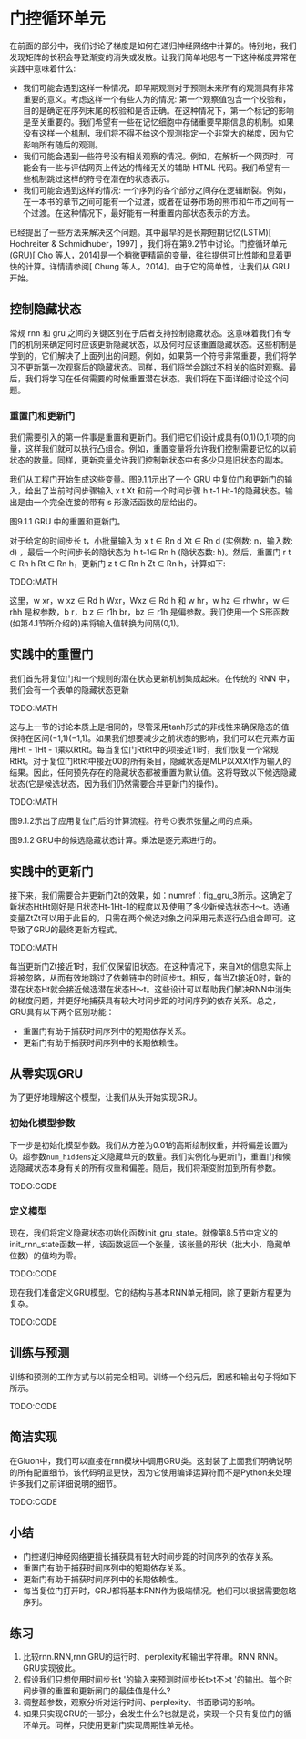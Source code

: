 

<!--
 * @version:
 * @Author:  StevenJokess https://github.com/StevenJokess
 * @Date: 2020-07-16 23:55:34
 * @LastEditors:  StevenJokess https://github.com/StevenJokess
 * @LastEditTime: 2020-08-28 16:44:00
 * @Description:MT， improve
 * @TODO::
 * @Reference:http://preview.d2l.ai/d2l-en/master/chapter_recurrent-modern/gru.html
-->

# 门控循环单元

在前面的部分中，我们讨论了梯度是如何在递归神经网络中计算的。特别地，我们发现矩阵的长积会导致渐变的消失或发散。让我们简单地思考一下这种梯度异常在实践中意味着什么:

* 我们可能会遇到这样一种情况，即早期观测对于预测未来所有的观测具有非常重要的意义。考虑这样一个有些人为的情况: 第一个观察值包含一个校验和，目的是确定在序列末尾的校验和是否正确。在这种情况下，第一个标记的影响是至关重要的。我们希望有一些在记忆细胞中存储重要早期信息的机制。如果没有这样一个机制，我们将不得不给这个观测指定一个非常大的梯度，因为它影响所有随后的观测。
* 我们可能会遇到一些符号没有相关观察的情况。例如，在解析一个网页时，可能会有一些与评估网页上传达的情绪无关的辅助 HTML 代码。我们希望有一些机制跳过这样的符号在潜在的状态表示。
* 我们可能会遇到这样的情况: 一个序列的各个部分之间存在逻辑断裂。例如，在一本书的章节之间可能有一个过渡，或者在证券市场的熊市和牛市之间有一个过渡。在这种情况下，最好能有一种重置内部状态表示的方法。

已经提出了一些方法来解决这个问题。其中最早的是长期短期记忆(LSTM)[ Hochreiter & Schmidhuber，1997] ，我们将在第9.2节中讨论。门控循环单元(GRU)[ Cho 等人，2014]是一个稍微更精简的变量，往往提供可比性能和显着更快的计算。详情请参阅[ Chung 等人，2014]。由于它的简单性，让我们从 GRU 开始。

## 控制隐藏状态

常规 rnn 和 gru 之间的关键区别在于后者支持控制隐藏状态。这意味着我们有专门的机制来确定何时应该更新隐藏状态，以及何时应该重置隐藏状态。这些机制是学到的，它们解决了上面列出的问题。例如，如果第一个符号非常重要，我们将学习不更新第一次观察后的隐藏状态。同样，我们将学会跳过不相关的临时观察。最后，我们将学习在任何需要的时候重置潜在状态。我们将在下面详细讨论这个问题。

### 重置门和更新门

我们需要引入的第一件事是重置和更新门。我们把它们设计成具有(0,1)(0,1)项的向量，这样我们就可以执行凸组合。例如，重置变量将允许我们控制需要记忆的以前状态的数量。同样，更新变量允许我们控制新状态中有多少只是旧状态的副本。

我们从工程门开始生成这些变量。图9.1.1示出了一个 GRU 中复位门和更新门的输入，给出了当前时间步骤输入 x t Xt 和前一个时间步骤 h t-1 Ht-1的隐藏状态。输出是由一个完全连接的带有 s 形激活函数的层给出的。

图9.1.1 GRU 中的重置和更新门。

对于给定的时间步长 t，小批量输入为 x t ∈ Rn d Xt ∈ Rn d (实例数: n，输入数: d) ，最后一个时间步长的隐状态为 h t-1∈ Rn h (隐状态数: h)。然后，重置门 r t ∈ Rn h Rt ∈ Rn h，更新门 z t ∈ Rn h Zt ∈ Rn h，计算如下:

TODO:MATH

这里，w xr，w xz ∈ Rd h Wxr，Wxz ∈ Rd h 和 w hr，w hz ∈ rhwhr，w ∈ rhh 是权参数，b r，b z ∈ r1h br，bz ∈ r1h 是偏参数。我们使用一个 S形函数(如第4.1节所介绍的)来将输入值转换为间隔(0,1)。

## 实践中的重置门

我们首先将复位门和一个规则的潜在状态更新机制集成起来。在传统的 RNN 中，我们会有一个表单的隐藏状态更新

TODO:MATH

这与上一节的讨论本质上是相同的，尽管采用tanh形式的非线性来确保隐态的值保持在区间(−1,1)(−1,1)。如果我们想要减少之前状态的影响，我们可以在元素方面用Ht - 1Ht - 1乘以RtRt。每当复位门RtRt中的项接近11时，我们恢复一个常规RtRt。对于复位门RtRt中接近00的所有条目，隐藏状态是MLP以XtXt作为输入的结果。因此，任何预先存在的隐藏状态都被重置为默认值。这将导致以下候选隐藏状态(它是候选状态，因为我们仍然需要合并更新门的操作)。

TODO:MATH

图9.1.2示出了应用复位门后的计算流程。符号⊙表示张量之间的点乘。

图9.1.2 GRU中的候选隐藏状态计算。乘法是逐元素进行的。

## 实践中的更新门

接下来，我们需要合并更新门Zt的效果，如：numref：fig_gru_3所示。这确定了新状态HtHt刚好是旧状态Ht-1Ht-1的程度以及使用了多少新候选状态H〜t。选通变量ZtZt可以用于此目的，只需在两个候选对象之间采用元素逐行凸组合即可。这导致了GRU的最终更新方程式。

TODO:MATH

每当更新门Zt接近1时，我们仅保留旧状态。在这种情况下，来自Xt的信息实际上将被忽略，从而有效地跳过了依赖链中的时间步tt。相反，每当Zt接近0时，新的潜在状态Ht就会接近候选潜在状态H〜t。这些设计可以帮助我们解决RNN中消失的梯度问题，并更好地捕获具有较大时间步距的时间序列的依存关系。总之，GRU具有以下两个区别功能：

* 重置门有助于捕获时间序列中的短期依存关系。
* 更新门有助于捕获时间序列中的长期依赖性。

## 从零实现GRU

为了更好地理解这个模型，让我们从头开始实现GRU。

### 初始化模型参数

下一步是初始化模型参数。我们从方差为0.01的高斯绘制权重，并将偏差设置为0。超参数`num_hiddens`定义隐藏单元的数量。我们实例化与更新门，重置门和候选隐藏状态本身有关的所有权重和偏差。随后，我们将渐变附加到所有参数。

TODO:CODE

### 定义模型

现在，我们将定义隐藏状态初始化函数init_gru_state。就像第8.5节中定义的init_rnn_state函数一样，该函数返回一个张量，该张量的形状（批大小，隐藏单位数）的值均为零。

TODO:CODE

现在我们准备定义GRU模型。它的结构与基本RNN单元相同，除了更新方程更为复杂。

TODO:CODE

## 训练与预测

训练和预测的工作方式与以前完全相同。训练一个纪元后，困惑和输出句子将如下所示。

TODO:CODE

## 简洁实现

在Gluon中，我们可以直接在rnn模块中调用GRU类。这封装了上面我们明确说明的所有配置细节。该代码明显更快，因为它使用编译运算符而不是Python来处理许多我们之前详细说明的细节。

TODO:CODE

## 小结

* 门控递归神经网络更擅长捕获具有较大时间步距的时间序列的依存关系。
* 重置门有助于捕获时间序列中的短期依存关系。
* 更新门有助于捕获时间序列中的长期依赖性。
* 每当复位门打开时，GRU都将基本RNN作为极端情况。他们可以根据需要忽略序列。

## 练习

1. 比较rnn.RNN,rnn.GRU的运行时、perplexity和输出字符串。RNN RNN。GRU实现彼此。
1. 假设我们只想使用时间步长t '的输入来预测时间步长t>t不>t '的输出。每个时间步骤的重置和更新闸门的最佳值是什么?
1. 调整超参数，观察分析对运行时间、perplexity、书面歌词的影响。
1. 如果只实现GRU的一部分，会发生什么?也就是说，实现一个只有复位门的循环单元。同样，只使用更新门实现周期性单元格。
